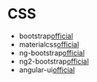 # CSS

+ bootstrap[official](http://v4-alpha.getbootstrap.com/)
+ materialcss[official](http://materializecss.com/buttons.html)
+ ng-bootstrap[official](https://github.com/ng-bootstrap)
+ ng2-bootstrap[official](http://valor-software.com/ng2-bootstrap)
+ angular-ui[official](https://github.com/angular-ui)